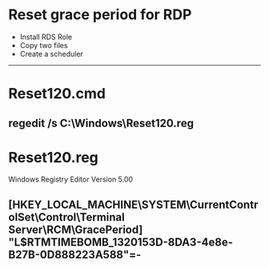 # Reset grace period for RDP

- Install RDS Role
- Copy two files
- Create a scheduler
----------------------------------------------------------
# Reset120.cmd
regedit /s C:\Windows\Reset120.reg
----------------------------------------------------------
# Reset120.reg

Windows Registry Editor Version 5.00

[HKEY_LOCAL_MACHINE\SYSTEM\CurrentControlSet\Control\Terminal Server\RCM\GracePeriod]
"L$RTMTIMEBOMB_1320153D-8DA3-4e8e-B27B-0D888223A588"=-
----------------------------------------------------------
